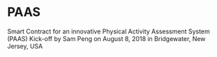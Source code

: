 # PAAS
Smart Contract for an innovative Physical Activity Assessment System (PAAS)
Kick-off by Sam Peng on August 8, 2018 in Bridgewater, New Jersey, USA
